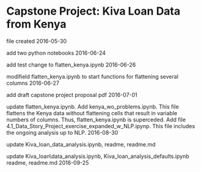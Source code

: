 <h1>Capstone Project: Kiva Loan Data from Kenya</h1>

<p>file created 2016-05-30</p>

<p>add two python notebooks 2016-06-24</p>

<p>add test change to flatten_kenya.ipynb 2016-06-26</p>

<p>modifield flatten_kenya.ipynb to start functions for flattening several columns 2016-06-27</p>

<p>add draft capstone project proposal pdf 2016-07-01</p>

<p>update flatten_kenya.ipynb. Add kenya_wo_problems.ipynb. This file flattens the Kenya data without flattening cells that result in variable numbers of columns. Thus, flatten_kenya.ipynb is superceded. Add file 4.1_Data_Story_Project_exercise_expanded_w_NLP.ipynp. This file includes the ongoing analysis up to NLP. 2016-08-30</p>

<p>update Kiva_loan_data_analysis.ipynb, readme, readme.md</p>

<p>update Kiva_loan\data_analysis.ipynb, Kiva_loan_analysis_defaults.ipynb readme, readme.md 2016-09-25</p>
